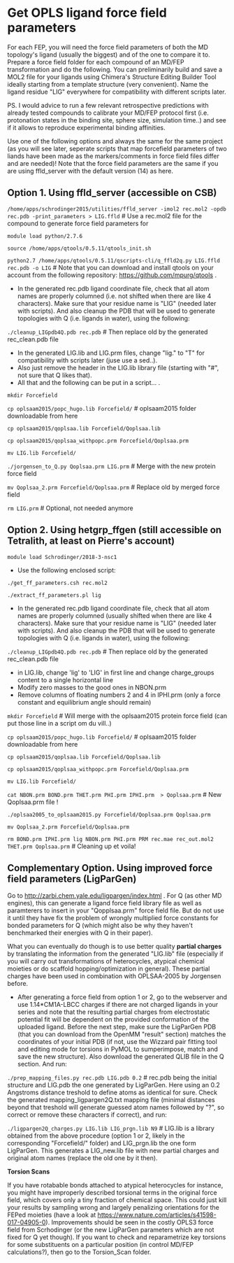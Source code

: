 # Get OPLS ligand force field parameters

For each FEP, you will need the force field parameters of both the MD topology's ligand (usually the biggest) and of the one to compare it to. Prepare a force field folder for each compound of an MD/FEP transformation and do the following. You can preliminarily build and save a MOL2 file for your ligands using Chimera's Structure Editing Builder Tool ideally starting from a template structure (very convenient). Name the ligand residue "LIG" everywhere for compatibility with different scripts later.

PS. I would advice to run a few relevant retrospective predictions with already tested compounds to calibrate your MD/FEP protocol first (i.e. protonation states in the binding site, sphere size, simulation time..) and see if it allows to reproduce experimental binding affinities.

Use one of the following options and always the same for the same project (as you will see later, seperate scripts that map forcefield parameters of two liands have been made as the markers/comments in force field files differ and are needed)! Note that the force field parameters are the same if you are using ffld_server with the default version (14) as here.


## **Option 1. Using ffld_server (accessible on CSB)**

```/home/apps/schrodinger2015/utilities/ffld_server -imol2 rec.mol2 -opdb rec.pdb -print_parameters > LIG.ffld``` # Use a rec.mol2 file for the compound to generate force field parameters for

```module load python/2.7.6```

```source /home/apps/qtools/0.5.11/qtools_init.sh```

```python2.7 /home/apps/qtools/0.5.11/qscripts-cli/q_ffld2q.py LIG.ffld rec.pdb -o LIG``` # Note that you can download and install qtools on your account from the following repository: https://github.com/mpurg/qtools .

- In the generated rec.pdb ligand coordinate file, check that all atom names are properly columned (i.e. not shifted when there are like 4 characters). Make sure that your residue name is "LIG" (needed later with scripts). And also cleanup the PDB that will be used to generate topologies with Q (i.e. ligands in water), using the following:

```./cleanup_LIGpdb4Q.pdb rec.pdb``` # Then replace old by the generated rec_clean.pdb file

- In the generated LIG.lib and LIG.prm files, change "lig." to "T" for compatibility with scripts later (juse use a sed..).
- Also just remove the header in the LIG.lib library file (starting with "#", not sure that Q likes that).
- All that and the following can be put in a script... .

```mkdir Forcefield```

```cp oplsaam2015/popc_hugo.lib Forcefield/``` # oplsaam2015 folder downloadable from here

```cp oplsaam2015/qoplsaa.lib Forcefield/Qoplsaa.lib```

```cp oplsaam2015/qoplsaa_withpopc.prm Forcefield/Qoplsaa.prm```

```mv LIG.lib Forcefield/```

```./jorgensen_to_Q.py Qoplsaa.prm LIG.prm``` # Merge with the new protein force field

```mv Qoplsaa_2.prm Forcefield/Qoplsaa.prm``` # Replace old by merged force field

```rm LIG.prm``` # Optional, not needed anymore


## **Option 2. Using hetgrp_ffgen (still accessible on Tetralith, at least on Pierre's account)**

```module load Schrodinger/2018-3-nsc1```

- Use the following enclosed script:

```./get_ff_parameters.csh rec.mol2```

```./extract_ff_parameters.pl lig```

- In the generated rec.pdb ligand coordinate file, check that all atom names are properly columned (usually shifted when there are like 4 characters). Make sure that your residue name is "LIG" (needed later with scripts). And also cleanup the PDB that will be used to generate topologies with Q (i.e. ligands in water), using the following:

```./cleanup_LIGpdb4Q.pdb rec.pdb``` # Then replace old by the generated rec_clean.pdb file

- in LIG.lib, change 'lig' to 'LIG' in first line and change charge_groups content to a single horizontal line
- Modify zero masses to the good ones in NBON.prm
- Remove columns of floating numbers 2 and 4 in IPHI.prm (only a force constant and equilibrium angle should remain)

```mkdir Forcefield``` # Will merge with the oplsaam2015 protein force field (can put those line in a script om du vill..)

```cp oplsaam2015/popc_hugo.lib Forcefield/``` # oplsaam2015 folder downloadable from here

```cp oplsaam2015/qoplsaa.lib Forcefield/Qoplsaa.lib```

```cp oplsaam2015/qoplsaa_withpopc.prm Forcefield/Qoplsaa.prm```

```mv LIG.lib Forcefield/```

```cat NBON.prm BOND.prm THET.prm PHI.prm IPHI.prm  > Qoplsaa.prm``` # New Qoplsaa.prm file !

```./oplsaa2005_to_oplsaam2015.py Forcefield/Qoplsaa.prm Qoplsaa.prm```

```mv Qoplsaa_2.prm Forcefield/Qoplsaa.prm```

```rm BOND.prm IPHI.prm lig NBON.prm PHI.prm PRM rec.mae rec_out.mol2 THET.prm Qoplsaa.prm``` # Cleaning up et voila!

## **Complementary Option. Using improved force field parameters (LigParGen)**

Go to http://zarbi.chem.yale.edu/ligpargen/index.html . For Q (as other MD engines), this can generate a ligand force field library file as well as paramterers to insert in your "Qopplsaa.prm" force field file. But do not use it until they have fix the problem of wrongly multiplied force constants for bonded parameters for Q (which might also be why they haven't benchmarked their energies with Q in their paper). 

What you can eventually do though is to use better quality **partial charges** by translating the information from the generated "LIG.lib" file (especially if you will carry out transformations of heterocycles, atypical chemical moieties or do scaffold hopping/optimization in general). These partial charges have been used in combination with OPLSAA-2005 by Jorgensen before.

- After generating a force field from option 1 or 2, go to the webserver and use 1.14\*CM1A-LBCC charges if there are not charged ligands in your series and note that the resulting partial charges from electrostatic potential fit will be dependent on the provided conformation of the uploaded ligand. Before the next step, make sure the LigParGen PDB (that you can download from the OpenMM "result" section) matches the coordinates of your initial PDB (if not, use the Wizzard pair fitting tool and editing mode for torsions in PyMOL to sumperimpose, match and save the new structure). Also download the generated QLIB file in the Q section. And run:

```./prep_mapping_files.py rec.pdb LIG.pdb 0.2``` # rec.pdb being the initial structure and LIG.pdb the one generated by LigParGen. Here using an 0.2 Angstroms distance treshold to define atoms as identical for sure. Check the generated mapping_ligpargen2Q.txt mapping file (minimal distances beyond that treshold will generate guessed atom names followed by "?", so correct or remove these characters if correct), and run:

```./ligpargen2Q_charges.py LIG.lib LIG_prgn.lib N9``` # LIG.lib is a library obtained from the above procedure (option 1 or 2, likely in the corresponding "Forcefield/" folder) and LIG_prgn.lib the one form LigParGen. This generates a LIG_new.lib file with new partial charges and original atom names (replace the old one by it then).


**Torsion Scans**

If you have rotabable bonds attached to atypical heterocycles for instance, you might have improperly described torsional terms in the original force field, which covers only a tiny fraction of chemical space. This could just kill your results by sampling wrong and largely penalizing orientations for the FEPed moieties (have a look at https://www.nature.com/articles/s41598-017-04905-0). Improvements should be seen in the costly OPLS3 force field from Scrhodinger (or the new LigParGen parameters which are not fixed for Q yet though). If you want to check and reparametrize key torsions for some substituents on a particular position (in control MD/FEP calculations?), then go to the Torsion_Scan folder.
